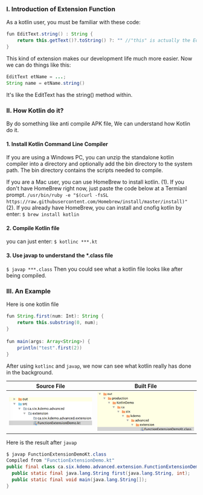 ### I. Introduction of Extension Function
As a kotlin user, you must be familiar with these code:
```java
fun EditText.string() : String {
    return this.getText()?.toString() ?: "" //"this" is actually the EditText object
}
```

This kind of extension makes our development life much more easier. Now we can do things like this:

```java
EditText etName = ...;
String name = etName.string()
```
It's like the EditText has the string() method within. 

### II. How Kotlin do it?
By do something like anti compile APK file, We can understand how Kotlin do it.

#### 1. Install Kotlin Command Line Compiler

If you are using a Windows PC, you can unzip the standalone kotlin compiler into a directory and optionally add the bin directory to the system path. The bin directory contains the scripts needed to compile.

If you are a Mac user, you can use HomeBrew to install kotlin.
(1). If you don't have HomeBrew right now,  just paste the code below at a Termianl prompt. 
`/usr/bin/ruby -e "$(curl -fsSL https://raw.githubusercontent.com/Homebrew/install/master/install)"`
(2). If you already have HomeBrew, you can install and cnofig kotlin by enter:
`$ brew install kotlin`

#### 2. Compile Kotlin file
you can just enter:
`$ kotlinc ***.kt`

#### 3. Use javap to understand the *.class file
`$ javap ***.class`
Then you could see what a kotlin file looks like after being compiled.

### III. An Example
Here is one kotlin file
```java
fun String.first(num: Int): String {
    return this.substring(0, num);
}

fun main(args: Array<String>) {
    println("test".first(2))
}
```

After using `kotlinc` and `javap`, we now can see what kotlin really has done in the background. 

Source File                  |  Built File
:-------------------------:|:-------------------------:
![](./_image/src.png) | ![](./_image/out.png)

Here is the result after `javap`
```java
$ javap FunctionExtensionDemoKt.class
Compiled from "FunctionExtensionDemo.kt"
public final class ca.six.kdemo.advanced.extension.FunctionExtensionDemoKt {
  public static final java.lang.String first(java.lang.String, int);
  public static final void main(java.lang.String[]);
}
```

